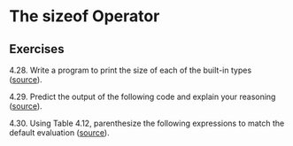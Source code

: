 # The sizeof Operator

## Exercises

4.28. Write a program to print the size of each of the built-in types\
([source](./ex_4_28.cpp)).

4.29. Predict the output of the following code and explain your reasoning
([source](./ex_4_29.cpp)).

4.30. Using Table 4.12, parenthesize the following expressions to match the
default evaluation ([source](./ex_4_30.cpp)).

